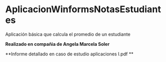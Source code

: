 # AplicacionWinformsNotasEstudiantes
Aplicación básica que calcula el promedio de un estudiante 

**Realizado en compañia de Angela Marcela Soler**

**Informe detallado en caso de estudio aplicaciones I.pdf  **
